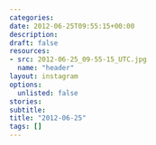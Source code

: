 ```yaml
---
categories:
date: 2012-06-25T09:55:15+00:00
description:
draft: false
resources:
- src: 2012-06-25_09-55-15_UTC.jpg
  name: "header"
layout: instagram
options:
  unlisted: false
stories:
subtitle:
title: "2012-06-25"
tags: []
---
```


 
